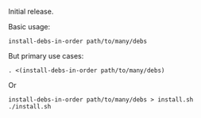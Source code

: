 Initial release.

Basic usage:

```plain
install-debs-in-order path/to/many/debs
```

But primary use cases:

```plain
. <(install-debs-in-order path/to/many/debs)
```

Or

```plain
install-debs-in-order path/to/many/debs > install.sh
./install.sh
```